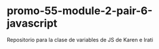 # promo-55-module-2-pair-6-javascript
Repositorio para la clase de variables de JS de Karen e Irati
